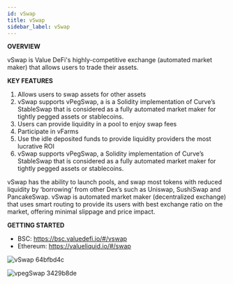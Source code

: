 ```yaml
---
id: vSwap
title: vSwap
sidebar_label: vSwap
---
```


 **OVERVIEW**

vSwap is Value DeFi's highly-competitive exchange (automated market maker) that allows users to trade their assets.

**KEY FEATURES**  
1. Allows users to swap assets for other assets  
2. vSwap supports vPegSwap, a is a Solidity implementation of Curve’s StableSwap that is considered as a fully automated market maker for tightly pegged assets or stablecoins.
3. Users can provide liquidity in a pool to enjoy swap fees  
4. Participate in vFarms  
5. Use the idle deposited funds to provide liquidity providers the most lucrative ROI
6. vSwap supports vPegSwap, a Solidity implementation of Curve’s StableSwap that is considered as a fully automated market maker for tightly pegged assets or stablecoins.

vSwap has the ability to launch pools, and swap most tokens with reduced liquidity by ‘borrowing’ from other Dex’s such as Uniswap, SushiSwap and PancakeSwap. vSwap is automated market maker (decentralized exchange) that uses smart routing to provide its users with best exchange ratio on the market, offering minimal slippage and price impact.  

**GETTING STARTED**  
- BSC: https://bsc.valuedefi.io/#/vswap  
- Ethereum: https://valueliquid.io/#/swap  


![vSwap 64bfbd4c](https://user-images.githubusercontent.com/78454114/109451770-cbf91c80-7a13-11eb-9a55-92b0fada08b3.png)  


![vpegSwap 3429b8de](https://user-images.githubusercontent.com/78454114/109452652-dc11fb80-7a15-11eb-8146-1acacee23b72.png)
